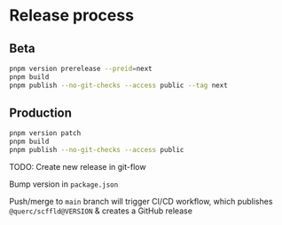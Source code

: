 # Release process

## Beta

```sh
pnpm version prerelease --preid=next
pnpm build
pnpm publish --no-git-checks --access public --tag next
```

## Production

```sh
pnpm version patch
pnpm build
pnpm publish --no-git-checks --access public
```

TODO:
Create new release in git-flow

Bump version in `package.json`

Push/merge to `main` branch will trigger CI/CD workflow, which publishes `@querc/scffld@VERSION` & creates a GitHub release
